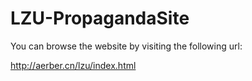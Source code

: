 # LZU-PropagandaSite

You can browse the website by visiting the following url:

http://aerber.cn/lzu/index.html
